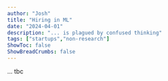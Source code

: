 ```yaml
---
author: "Josh"
title: "Hiring in ML"
date: "2024-04-01"
description: "... is plagued by confused thinking"
tags: ["startups","non-research"]
ShowToc: false
ShowBreadCrumbs: false
---
```


... tbc